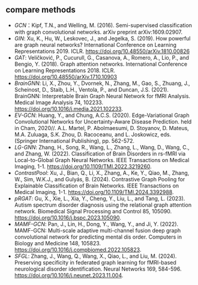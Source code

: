 ## compare methods

- *GCN*：Kipf, T.N., and Welling, M. (2016). Semi-supervised classification with graph convolutional networks. arXiv preprint arXiv:1609.02907.
- *GIN*: Xu, K., Hu, W., Leskovec, J., and Jegelka, S. (2019). How powerful are graph neural networks? International Conference on Learning Representations 2019. ICLR. https://doi.org/10.48550/arXiv.1810.00826
- *GAT*: Veličković, P., Cucurull, G., Casanova, A., Romero, A., Lio, P., and Bengio, Y. (2018). Graph attention networks. International Conference on Learning Representations 2018. ICLR. https://doi.org/10.48550/arXiv.1710.10903
- *BrainGNN*: Li, X., Zhou, Y., Dvornek, N., Zhang, M., Gao, S., Zhuang, J., Scheinost, D., Staib, L.H., Ventola, P., and Duncan, J.S. (2021). BrainGNN: Interpretable Brain Graph Neural Network for fMRI Analysis. Medical Image Analysis 74, 102233. https://doi.org/10.1016/j.media.2021.102233.
- *EV-GCN*: Huang, Y., and Chung, A.C.S. (2020). Edge-Variational Graph Convolutional Networks for Uncertainty-Aware Disease Prediction. held in Cham, 2020//. A.L. Martel, P. Abolmaesumi, D. Stoyanov, D. Mateus, M.A. Zuluaga, S.K. Zhou, D. Racoceanu, and L. Joskowicz, eds. (Springer International Publishing), pp. 562-572.
- *LG-GNN*: Zhang, H., Song, R., Wang, L., Zhang, L., Wang, D., Wang, C., and Zhang, W. (2022). Classification of Brain Disorders in rs-fMRI via Local-to-Global Graph Neural Networks. IEEE Transactions on Medical Imaging, 1-1. https://doi.org/10.1109/TMI.2022.3219260.
- *ContrastPool*: Xu, J., Bian, Q., Li, X., Zhang, A., Ke, Y., Qiao, M., Zhang, W., Sim, W.K.J., and Gulyás, B. (2024). Contrastive Graph Pooling for Explainable Classification of Brain Networks. IEEE Transactions on Medical Imaging, 1-1. https://doi.org/10.1109/TMI.2024.3392988.
- *pRGAT*: Gu, X., Xie, L., Xia, Y., Cheng, Y., Liu, L., and Tang, L. (2023). Autism spectrum disorder diagnosis using the relational graph attention network. Biomedical Signal Processing and Control 85, 105090. https://doi.org/10.1016/j.bspc.2023.105090.
- *MAMF-GCN*: Pan, J., Lin, H., Dong, Y., Wang, Y., and Ji, Y. (2022). MAMF-GCN: Multi-scale adaptive multi-channel fusion deep graph convolutional network for predicting mental dis order. Computers in Biology and Medicine 148, 105823. https://doi.org/10.1016/j.compbiomed.2022.105823.
- *SFGL*: Zhang, J., Wang, Q., Wang, X., Qiao, L., and Liu, M. (2024). Preserving specificity in federated graph learning for fMRI-based neurological disorder identification. Neural Networks 169, 584-596. https://doi.org/10.1016/j.neunet.2023.11.004.
